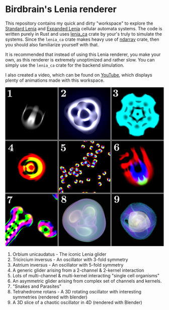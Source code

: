 # Birdbrain's Lenia renderer
This repository contains my quick and dirty "workspace" to explore the [Standard Lenia](https://arxiv.org/abs/1812.05433) and [Expanded Lenia](https://arxiv.org/abs/2005.03742) cellular automata systems. The code is written purely in Rust and uses [lenia_ca](https://github.com/BirdbrainEngineer/lenia_ca) crate by your's truly to simulate the systems. Since the ``lenia_ca`` crate makes heavy use of [ndarray](https://docs.rs/ndarray/latest/ndarray/) crate, then you should also familiarize yourself with that.

It is recommended that instead of using this Lenia renderer, you make your own, as this renderer is extremely unoptimized and rather slow. You can simply use the ``lenia_ca`` crate for the backend simulation.

I also created a video, which can be found on [YouTube](https://www.youtube.com/channel/UCZDOT6k11nLH3ZwA6Xp89NA), which displays plenty of animations made with this workspace. 

![Example screenshots](demoscreenshots.png)
1. Orbium unicaudatus - The iconic Lenia glider
2. Tricircium inversus - An oscillator with 3-fold symmetry
3. Astrium inversus - An oscillator with 5-fold symmetry
4. A generic glider arising from a 2-channel & 2-kernel interaction
5. Lots of multi-channel & multi-kernel interacting "single cell organisms"
6. An asymmetric glider arising from complex set of channels and kernels.
7. "Snakes and Parasites"
8. Tetrahedrome rotans - A 3D rotating oscillator with interesting symmetries (rendered with blender)
9. A 3D slice of a chaotic oscillator in 4D (rendered with Blender)